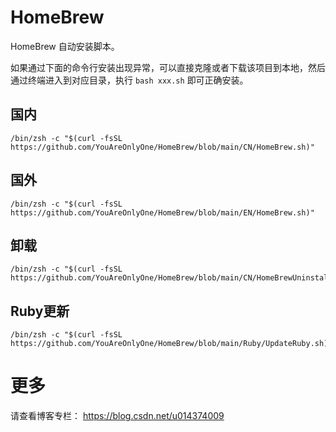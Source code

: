 # HomeBrew
HomeBrew 自动安装脚本。

如果通过下面的命令行安装出现异常，可以直接克隆或者下载该项目到本地，然后通过终端进入到对应目录，执行 ```bash xxx.sh``` 即可正确安装。


## 国内
```
/bin/zsh -c "$(curl -fsSL https://github.com/YouAreOnlyOne/HomeBrew/blob/main/CN/HomeBrew.sh)"

```

## 国外
```
/bin/zsh -c "$(curl -fsSL https://github.com/YouAreOnlyOne/HomeBrew/blob/main/EN/HomeBrew.sh)"

```

## 卸载
```
/bin/zsh -c "$(curl -fsSL https://github.com/YouAreOnlyOne/HomeBrew/blob/main/CN/HomeBrewUninstall.sh)"

```

## Ruby更新
```
/bin/zsh -c "$(curl -fsSL https://github.com/YouAreOnlyOne/HomeBrew/blob/main/Ruby/UpdateRuby.sh)"

```


# 更多
请查看博客专栏：
https://blog.csdn.net/u014374009
